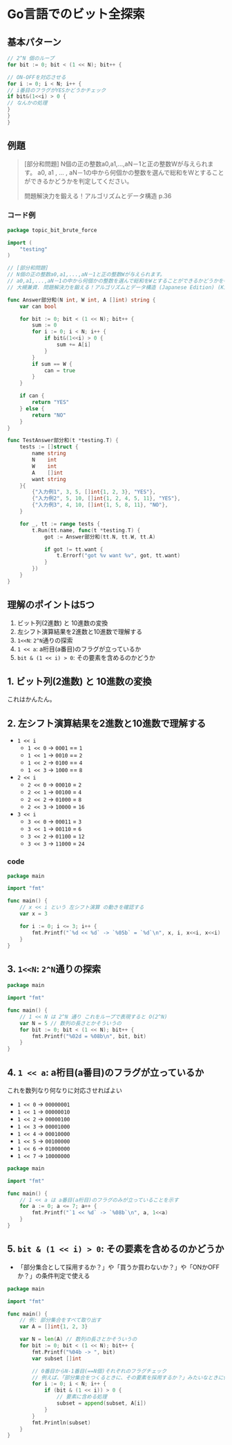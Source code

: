 # Go言語でのビット全探索

## 基本パターン

```go
// 2^N 個のループ
for bit := 0; bit < (1 << N); bit++ {

// ON-OFFを対応させる
for i := 0; i < N; i++ {
// i番目のフラグがYESかどうかチェック
if bit&(1<<i) > 0 {
// なんかの処理
}
}
}
```

## 例題

> [部分和問題]
> N個の正の整数a0,a1,...,aN－1と正の整数Wが与えられます。 a0, a1 , ... , aN－1の中から何個かの整数を選んで総和をWとすることができるかどうかを判定してください。
>
> 問題解決力を鍛える！アルゴリズムとデータ構造 p.36

### コード例

```go
package topic_bit_brute_force

import (
	"testing"
)

// [部分和問題]
// N個の正の整数a0,a1,...,aN－1と正の整数Wが与えられます。
// a0,a1,...,aN－1の中から何個かの整数を選んで総和をWとすることができるかどうかを判定してください。
// 大槻兼資. 問題解決力を鍛える！アルゴリズムとデータ構造 (Japanese Edition) (Kindle の位置No.911-916). Kindle 版.

func Answer部分和(N int, W int, A []int) string {
	var can bool

	for bit := 0; bit < (1 << N); bit++ {
		sum := 0
		for i := 0; i < N; i++ {
			if bit&(1<<i) > 0 {
				sum += A[i]
			}
		}
		if sum == W {
			can = true
		}
	}

	if can {
		return "YES"
	} else {
		return "NO"
	}
}

func TestAnswer部分和(t *testing.T) {
	tests := []struct {
		name string
		N    int
		W    int
		A    []int
		want string
	}{
		{"入力例1", 3, 5, []int{1, 2, 3}, "YES"},
		{"入力例2", 5, 10, []int{1, 2, 4, 5, 11}, "YES"},
		{"入力例3", 4, 10, []int{1, 5, 8, 11}, "NO"},
	}

	for _, tt := range tests {
		t.Run(tt.name, func(t *testing.T) {
			got := Answer部分和(tt.N, tt.W, tt.A)

			if got != tt.want {
				t.Errorf("got %v want %v", got, tt.want)
			}
		})
	}
}
```

## 理解のポイントは5つ

1. ビット列(2進数) と 10進数の変換
2. 左シフト演算結果を2進数と10進数で理解する
3. `1<<N`: `2^N`通りの探索
4. `1 << a`: a桁目(a番目)のフラグが立っているか
5. `bit & (1 << i) > 0`: その要素を含めるのかどうか

## 1. ビット列(2進数) と 10進数の変換

これはかんたん。

## 2. 左シフト演算結果を2進数と10進数で理解する

- `1 << i`
    - `1 << 0`  -> `0001` == `1`
    - `1 << 1`  -> `0010` == `2`
    - `1 << 2`  -> `0100` == `4`
    - `1 << 3`  -> `1000` == `8`
- `2 << i`
    - `2 << 0` -> `00010` = `2`
    - `2 << 1` -> `00100` = `4`
    - `2 << 2` -> `01000` = `8`
    - `2 << 3` -> `10000` = `16`
- `3 << i`
    - `3 << 0` -> `00011` = `3`
    - `3 << 1` -> `00110` = `6`
    - `3 << 2` -> `01100` = `12`
    - `3 << 3` -> `11000` = `24`

### code

```go
package main

import "fmt"

func main() {
	// x << i という 左シフト演算 の動きを確認する
	var x = 3

	for i := 0; i <= 3; i++ {
		fmt.Printf("`%d << %d` -> `%05b` = `%d`\n", x, i, x<<i, x<<i)
	}
}
```

## 3. `1<<N`: `2^N`通りの探索

```go
package main

import "fmt"

func main() {
	// 1 << N は 2^N 通り これをループで表現すると O(2^N)
	var N = 5 // 数列の長さとかそういうの
	for bit := 0; bit < (1 << N); bit++ {
		fmt.Printf("%02d = %08b\n", bit, bit)
	}
}
```

## 4. `1 << a`: a桁目(a番目)のフラグが立っているか

これを数列なり何なりに対応させればよい

- `1 << 0` -> `00000001`
- `1 << 1` -> `00000010`
- `1 << 2` -> `00000100`
- `1 << 3` -> `00001000`
- `1 << 4` -> `00010000`
- `1 << 5` -> `00100000`
- `1 << 6` -> `01000000`
- `1 << 7` -> `10000000`

```go
package main

import "fmt"

func main() {
	// 1 << a は a番目(a桁目)のフラグのみが立っていることを示す
	for a := 0; a <= 7; a++ {
		fmt.Printf("`1 << %d` -> `%08b`\n", a, 1<<a)
	}
}
```

## 5. `bit & (1 << i) > 0`: その要素を含めるのかどうか

- 「部分集合として採用するか？」や「買うか買わないか？」や「ONかOFFか？」の条件判定で使える

```go
package main

import "fmt"

func main() {
	// 例: 部分集合をすべて取り出す
	var A = []int{1, 2, 3}

	var N = len(A) // 数列の長さとかそういうの
	for bit := 0; bit < (1 << N); bit++ {
		fmt.Printf("%04b -> ", bit)
		var subset []int

		// 0番目からN-1番目(==N個)それぞれのフラグチェック
		// 例えば、「部分集合をつくるときに、その要素を採用するか？」みたいなときに使える
		for i := 0; i < N; i++ {
			if (bit & (1 << i)) > 0 {
				// 要素に含める処理
				subset = append(subset, A[i])
			}
		}
		fmt.Println(subset)
	}
}
```